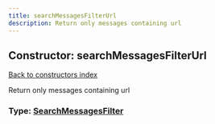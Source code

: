 ```yaml
---
title: searchMessagesFilterUrl
description: Return only messages containing url
---
```

## Constructor: searchMessagesFilterUrl  
[Back to constructors index](index.md)



Return only messages containing url




### Type: [SearchMessagesFilter](../types/SearchMessagesFilter.md)


